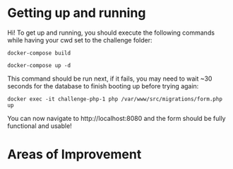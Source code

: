 # Getting up and running
Hi! To get up and running, you should execute the following commands while having your cwd set to the challenge folder:

`docker-compose build`

`docker-compose up -d`

This command should be run next, if it fails, you may need to wait ~30 seconds for the database to finish booting up before trying again:

`docker exec -it challenge-php-1 php /var/www/src/migrations/form.php up` 

You can now navigate to http://localhost:8080 and the form should be fully functional and usable!

# Areas of Improvement
